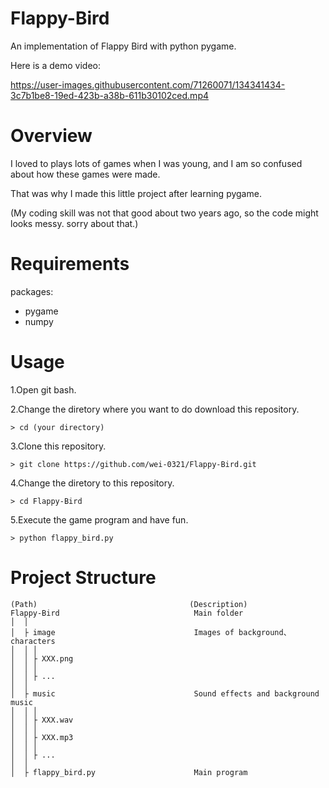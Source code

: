 # Flappy-Bird
An implementation of Flappy Bird with python pygame. 

Here is a demo video:

https://user-images.githubusercontent.com/71260071/134341434-3c7b1be8-19ed-423b-a38b-611b30102ced.mp4


# Overview 
I loved to plays lots of games when I was young, and I am so confused about how these games were made.

That was why I made this little project after learning pygame.

(My coding skill was not that good about two years ago, so the code might looks messy. sorry about that.)

# Requirements 
packages:
- pygame
- numpy

# Usage 

1.Open git bash. 

2.Change the diretory where you want to do download this repository.
```
> cd (your directory)
```
3.Clone this repository. 
```
> git clone https://github.com/wei-0321/Flappy-Bird.git
```
4.Change the diretory to this repository.
```
> cd Flappy-Bird
```
5.Execute the game program and have fun.
```
> python flappy_bird.py
```


# Project Structure
```
(Path)                                	(Description)
Flappy-Bird	                             Main folder     
│  │
│  ├ image                               Images of background、characters
│  │ │
│  │ ├ XXX.png
│  │ │
│  │ ├ ...
│  │ 
│  ├ music                               Sound effects and background music
│  │ │
│  │ ├ XXX.wav
│  │ │
│  │ ├ XXX.mp3
│  │ │
│  │ ├ ...
│  │ 
│  ├ flappy_bird.py                      Main program
```
